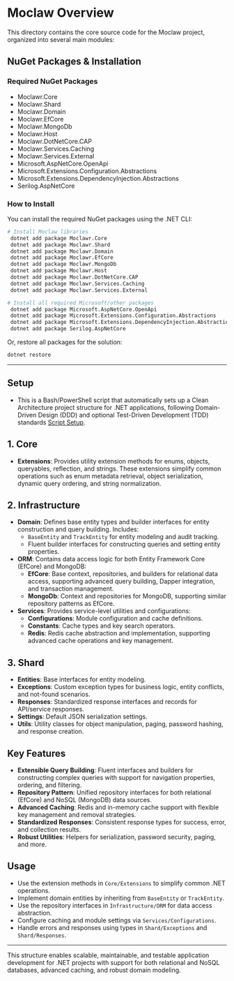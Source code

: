 # Moclaw Overview

This directory contains the core source code for the Moclaw project, organized into several main modules:

## NuGet Packages & Installation

### Required NuGet Packages
- Moclawr.Core
- Moclawr.Shard
- Moclawr.Domain
- Moclawr.EfCore
- Moclawr.MongoDb
- Moclawr.Host
- Moclawr.DotNetCore.CAP
- Moclawr.Services.Caching
- Moclawr.Services.External
- Microsoft.AspNetCore.OpenApi
- Microsoft.Extensions.Configuration.Abstractions
- Microsoft.Extensions.DependencyInjection.Abstractions
- Serilog.AspNetCore

### How to Install

You can install the required NuGet packages using the .NET CLI:

```sh
# Install Moclaw libraries
 dotnet add package Moclawr.Core
 dotnet add package Moclawr.Shard
 dotnet add package Moclawr.Domain
 dotnet add package Moclawr.EfCore
 dotnet add package Moclawr.MongoDb
 dotnet add package Moclawr.Host
 dotnet add package Moclawr.DotNetCore.CAP
 dotnet add package Moclawr.Services.Caching
 dotnet add package Moclawr.Services.External

# Install all required Microsoft/other packages
 dotnet add package Microsoft.AspNetCore.OpenApi
 dotnet add package Microsoft.Extensions.Configuration.Abstractions
 dotnet add package Microsoft.Extensions.DependencyInjection.Abstractions
 dotnet add package Serilog.AspNetCore
```

Or, restore all packages for the solution:

```sh
dotnet restore
```

---

## Setup 
- This is a Bash/PowerShell script that automatically sets up a Clean Architecture project structure for .NET applications, following Domain-Driven Design (DDD) and optional Test-Driven Development (TDD) standards [Script Setup](https://github.com/Moclaw/ScriptKids/tree/main/src/CleanArchitecture). 

## 1. Core
- **Extensions**: Provides utility extension methods for enums, objects, queryables, reflection, and strings. These extensions simplify common operations such as enum metadata retrieval, object serialization, dynamic query ordering, and string normalization.

## 2. Infrastructure
- **Domain**: Defines base entity types and builder interfaces for entity construction and query building. Includes:
  - `BaseEntity` and `TrackEntity` for entity modeling and audit tracking.
  - Fluent builder interfaces for constructing queries and setting entity properties.
- **ORM**: Contains data access logic for both Entity Framework Core (EfCore) and MongoDB:
  - **EfCore**: Base context, repositories, and builders for relational data access, supporting advanced query building, Dapper integration, and transaction management.
  - **MongoDb**: Context and repositories for MongoDB, supporting similar repository patterns as EfCore.
- **Services**: Provides service-level utilities and configurations:
  - **Configurations**: Module configuration and cache definitions.
  - **Constants**: Cache types and key search operators.
  - **Redis**: Redis cache abstraction and implementation, supporting advanced cache operations and key management.

## 3. Shard
- **Entities**: Base interfaces for entity modeling.
- **Exceptions**: Custom exception types for business logic, entity conflicts, and not-found scenarios.
- **Responses**: Standardized response interfaces and records for API/service responses.
- **Settings**: Default JSON serialization settings.
- **Utils**: Utility classes for object manipulation, paging, password hashing, and response creation.

## Key Features
- **Extensible Query Building**: Fluent interfaces and builders for constructing complex queries with support for navigation properties, ordering, and filtering.
- **Repository Pattern**: Unified repository interfaces for both relational (EfCore) and NoSQL (MongoDB) data sources.
- **Advanced Caching**: Redis and in-memory cache support with flexible key management and removal strategies.
- **Standardized Responses**: Consistent response types for success, error, and collection results.
- **Robust Utilities**: Helpers for serialization, password security, paging, and more.

## Usage
- Use the extension methods in `Core/Extensions` to simplify common .NET operations.
- Implement domain entities by inheriting from `BaseEntity` or `TrackEntity`.
- Use the repository interfaces in `Infrastructure/ORM` for data access abstraction.
- Configure caching and module settings via `Services/Configurations`.
- Handle errors and responses using types in `Shard/Exceptions` and `Shard/Responses`.

---
This structure enables scalable, maintainable, and testable application development for .NET projects with support for both relational and NoSQL databases, advanced caching, and robust domain modeling.
